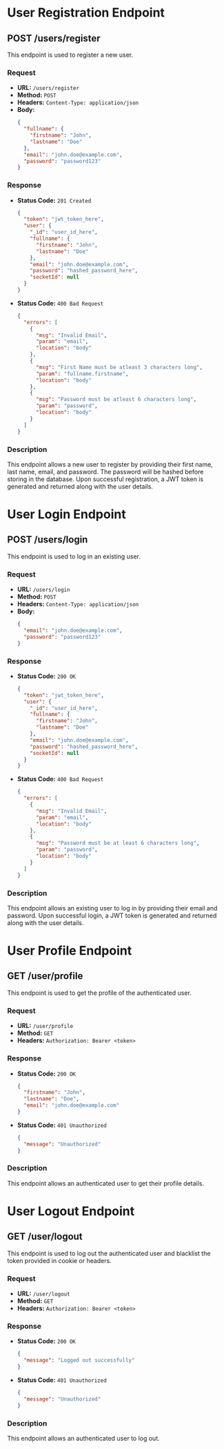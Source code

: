 # User Registration Endpoint

## POST /users/register

This endpoint is used to register a new user.

### Request

- **URL:** `/users/register`
- **Method:** `POST`
- **Headers:** `Content-Type: application/json`
- **Body:**
  ```json
  {
    "fullname": {
      "firstname": "John",
      "lastname": "Doe"
    },
    "email": "john.doe@example.com",
    "password": "password123"
  }
  ```

### Response

- **Status Code:** `201 Created`
  ```json
  {
    "token": "jwt_token_here",
    "user": {
      "_id": "user_id_here",
      "fullname": {
        "firstname": "John",
        "lastname": "Doe"
      },
      "email": "john.doe@example.com",
      "password": "hashed_password_here",
      "socketId": null
    }
  }
  ```

- **Status Code:** `400 Bad Request`
  ```json
  {
    "errors": [
      {
        "msg": "Invalid Email",
        "param": "email",
        "location": "body"
      },
      {
        "msg": "First Name must be atleast 3 characters long",
        "param": "fullname.firstname",
        "location": "body"
      },
      {
        "msg": "Password must be atleast 6 characters long",
        "param": "password",
        "location": "body"
      }
    ]
  }
  ```

### Description

This endpoint allows a new user to register by providing their first name, last name, email, and password. The password will be hashed before storing in the database. Upon successful registration, a JWT token is generated and returned along with the user details.

# User Login Endpoint

## POST /users/login

This endpoint is used to log in an existing user.

### Request

- **URL:** `/users/login`
- **Method:** `POST`
- **Headers:** `Content-Type: application/json`
- **Body:**
  ```json
  {
    "email": "john.doe@example.com",
    "password": "password123"
  }
  ```

### Response

- **Status Code:** `200 OK`
  ```json
  {
    "token": "jwt_token_here",
    "user": {
      "_id": "user_id_here",
      "fullname": {
        "firstname": "John",
        "lastname": "Doe"
      },
      "email": "john.doe@example.com",
      "password": "hashed_password_here",
      "socketId": null
    }
  }
  ```

- **Status Code:** `400 Bad Request`
  ```json
  {
    "errors": [
      {
        "msg": "Invalid Email",
        "param": "email",
        "location": "body"
      },
      {
        "msg": "Password must be at least 6 characters long",
        "param": "password",
        "location": "body"
      }
    ]
  }
  ```

### Description

This endpoint allows an existing user to log in by providing their email and password. Upon successful login, a JWT token is generated and returned along with the user details.

# User Profile Endpoint

## GET /user/profile

This endpoint is used to get the profile of the authenticated user.

### Request

- **URL:** `/user/profile`
- **Method:** `GET`
- **Headers:** `Authorization: Bearer <token>`

### Response

- **Status Code:** `200 OK`
  ```json
  {
    "firstname": "John",
    "lastname": "Doe",
    "email": "john.doe@example.com"
  }
  ```

- **Status Code:** `401 Unauthorized`
  ```json
  {
    "message": "Unauthorized"
  }
  ```

### Description

This endpoint allows an authenticated user to get their profile details.

# User Logout Endpoint

## GET /user/logout

This endpoint is used to log out the authenticated user and blacklist the token provided in cookie or headers.

### Request

- **URL:** `/user/logout`
- **Method:** `GET`
- **Headers:** `Authorization: Bearer <token>`

### Response

- **Status Code:** `200 OK`
  ```json
  {
    "message": "Logged out successfully"
  }
  ```

- **Status Code:** `401 Unauthorized`
  ```json
  {
    "message": "Unauthorized"
  }
  ```

### Description

This endpoint allows an authenticated user to log out.


